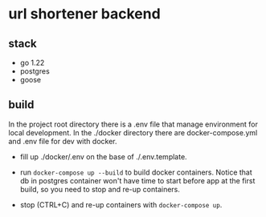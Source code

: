 # url shortener backend

## stack

- go 1.22
- postgres
- goose

## build

In the project root directory there is a .env file that manage environment for local development.
In the ./docker directory there are docker-compose.yml and .env file for dev with docker.

- fill up ./docker/.env on the base of ./.env.template.

- run `docker-compose up --build` to build docker containers. Notice that db in postgres container won't have time to start before app at the first build, so you need to stop and re-up containers.

- stop (CTRL+C) and re-up containers with `docker-compose up`.
